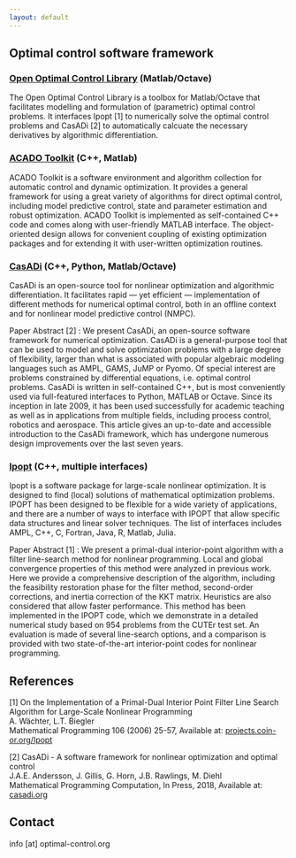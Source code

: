```yaml
---
layout: default
---
```


## Optimal control software framework

### [Open Optimal Control Library](https://openocl.org) (Matlab/Octave)

The Open Optimal Control Library is a toolbox for Matlab/Octave that facilitates modelling and formulation of (parametric) optimal control problems. It interfaces Ipopt [1] to numerically solve the optimal control problems and CasADi [2] to automatically calcuate the necessary derivatives by algorithmic differentiation.

### [ACADO Toolkit](http://acado.github.io/) (C++, Matlab)

ACADO Toolkit is a software environment and algorithm collection for automatic control and dynamic optimization. It provides a general framework for using a great variety of algorithms for direct optimal control, including model predictive control, state and parameter estimation and robust optimization. ACADO Toolkit is implemented as self-contained C++ code and comes along with user-friendly MATLAB interface. The object-oriented design allows for convenient coupling of existing optimization packages and for extending it with user-written optimization routines.

### [CasADi](http://casadi.org/) (C++, Python, Matlab/Octave)

CasADi is an open-source tool for nonlinear optimization and algorithmic differentiation. It facilitates rapid — yet efficient — implementation of different methods for numerical optimal control, both in an offline context and for nonlinear model predictive control (NMPC).

Paper Abstract [2]
: We present CasADi, an open-source software framework for numerical
optimization. CasADi is a general-purpose tool that can be used to model and solve
optimization problems with a large degree of flexibility, larger than what is associated
with popular algebraic modeling languages such as AMPL, GAMS, JuMP or Pyomo.
Of special interest are problems constrained by differential equations, i.e. optimal
control problems. CasADi is written in self-contained C++, but is most conveniently
used via full-featured interfaces to Python, MATLAB or Octave. Since its inception
in late 2009, it has been used successfully for academic teaching as well as in applications from multiple fields, including process control, robotics and aerospace. This
article gives an up-to-date and accessible introduction to the CasADi framework,
which has undergone numerous design improvements over the last seven years.

### [Ipopt](https://projects.coin-or.org/Ipopt) (C++, multiple interfaces)

Ipopt is a software package for large-scale nonlinear optimization. It is designed to find (local) solutions of mathematical optimization problems. IPOPT has been designed to be flexible for a wide variety of applications, and there are a number of ways to interface with IPOPT that allow specific data structures and linear solver techniques. The list of interfaces includes AMPL, C++, C, Fortran, Java, R, Matlab, Julia. 

Paper Abstract [1]
: We present a primal-dual interior-point algorithm with a filter line-search method for nonlinear
programming. Local and global convergence properties of this method were analyzed in previous work. Here
we provide a comprehensive description of the algorithm, including the feasibility restoration phase for the filter method, second-order corrections, and inertia correction of the KKT matrix. Heuristics are also considered
that allow faster performance. This method has been implemented in the IPOPT code, which we demonstrate
in a detailed numerical study based on 954 problems from the CUTEr test set. An evaluation is made of several
line-search options, and a comparison is provided with two state-of-the-art interior-point codes for nonlinear
programming.

## References

[1] On the Implementation of a Primal-Dual Interior Point Filter Line Search Algorithm for Large-Scale Nonlinear Programming  
A. Wächter, L.T. Biegler  
Mathematical Programming 106 (2006) 25-57, Available at: [projects.coin-or.org/Ipopt](https://projects.coin-or.org/Ipopt)

[2] CasADi - A software framework for nonlinear optimization and optimal control  
J.A.E. Andersson, J. Gillis, G. Horn, J.B. Rawlings, M. Diehl  
Mathematical Programming Computation, In Press, 2018, Available at: [casadi.org](http://casadi.org)

## Contact

info [at] optimal-control.org
